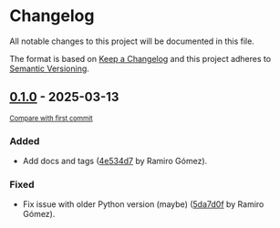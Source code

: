 # Changelog

All notable changes to this project will be documented in this file.

The format is based on [Keep a Changelog](http://keepachangelog.com/en/1.0.0/)
and this project adheres to [Semantic Versioning](http://semver.org/spec/v2.0.0.html).

<!-- insertion marker -->
## [0.1.0](https://github.com/yaph/clicktrack/releases/tag/0.1.0) - 2025-03-13

<small>[Compare with first commit](https://github.com/yaph/clicktrack/compare/f47e88130ff1dd29dd48d69f6e8d691e9e04d044...0.1.0)</small>

### Added

- Add docs and tags ([4e534d7](https://github.com/yaph/clicktrack/commit/4e534d783b14306692f88440be36d0bfd235e2b4) by Ramiro Gómez).

### Fixed

- Fix issue with older Python version (maybe) ([5da7d0f](https://github.com/yaph/clicktrack/commit/5da7d0f5b2b2b94a160531a7168509c77bf8f885) by Ramiro Gómez).

